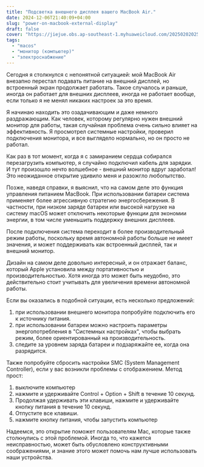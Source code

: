 ```yaml
---
title: "Подсветка внешнего дисплея вашего MacBook Air."
date: 2024-12-06T21:40:09+04:00
slug: "power-on-macbook-external-display"
draft: false
cover: "https://jiejue.obs.ap-southeast-1.myhuaweicloud.com/20250202025402372.webp"
tags:
  - "macos"
  - "монитор (компьютер)"
  - "электроснабжение"
---
```


Сегодня я столкнулся с непонятной ситуацией: мой MacBook Air внезапно перестал подавать питание на внешний дисплей, но встроенный экран продолжает работать. Такое случалось и раньше, иногда он работает для внешних дисплеев, иногда не работает вообще, если только я не менял никаких настроек за это время.

<!--more-->

Я начинаю находить это озадачивающим и даже немного раздражающим. Как человек, которому регулярно нужен внешний монитор для работы, такая случайная проблема очень сильно влияет на эффективность. Я просмотрел системные настройки, проверил подключения монитора, и все выглядело нормально, но он просто не работал.

Как раз в тот момент, когда я с замиранием сердца собирался перезагрузить компьютер, я случайно подключил кабель для зарядки. И тут произошло нечто волшебное - внешний монитор вдруг заработал! Это неожиданное открытие удивило меня и разожгло любопытство.

Позже, наведя справки, я выяснил, что на самом деле это функция управления питанием MacBook. При использовании батареи система применяет более агрессивную стратегию энергосбережения. В частности, при низком заряде батареи или высокой нагрузке на систему macOS может отключить некоторые функции для экономии энергии, в том числе уменьшить поддержку внешних дисплеев.

После подключения система переходит в более производительный режим работы, поскольку время автономной работы больше не имеет значения, и может поддерживать как встроенный дисплей, так и внешний монитор.

Дизайн на самом деле довольно интересный, и он отражает баланс, который Apple установила между портативностью и производительностью. Хотя иногда это может быть неудобно, это действительно стоит учитывать для увеличения времени автономной работы.

Если вы оказались в подобной ситуации, есть несколько предложений:

1. при использовании внешнего монитора попробуйте подключить его к источнику питания.
2. при использовании батареи можно настроить параметры энергопотребления в "Системных настройках", чтобы выбрать режим, более ориентированный на производительность.
3. следите за уровнем заряда батареи и подзаряжайте ее, когда она разрядится.

Также попробуйте сбросить настройки SMC (System Management Controller), если у вас возникли проблемы с отображением. Метод прост:
1. выключите компьютер
2. нажмите и удерживайте Control + Option + Shift в течение 10 секунд.
3. Продолжая удерживать эти клавиши, нажмите и удерживайте кнопку питания в течение 10 секунд.
4. Отпустите все клавиши.
5. нажмите кнопку питания, чтобы запустить компьютер

Надеемся, это открытие поможет пользователям Mac, которые также столкнулись с этой проблемой. Иногда то, что кажется неисправностью, может быть обусловлено конструктивными соображениями, и знание этого может помочь нам лучше использовать наши устройства.